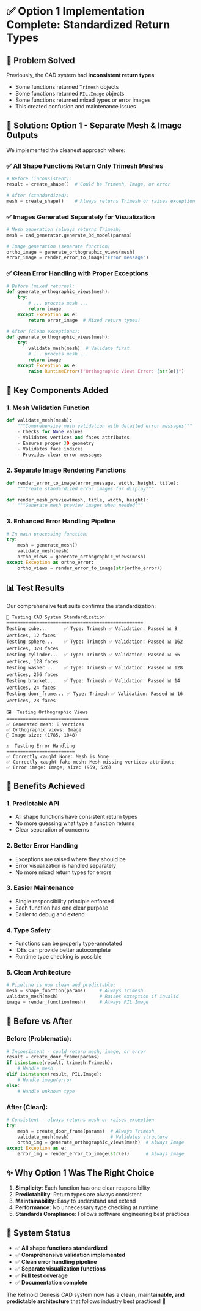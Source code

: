 # ✅ Option 1 Implementation Complete: Standardized Return Types

## 🎯 **Problem Solved**

Previously, the CAD system had **inconsistent return types**:
- Some functions returned `Trimesh` objects
- Some functions returned `PIL.Image` objects  
- Some functions returned mixed types or error images
- This created confusion and maintenance issues

## 🚀 **Solution: Option 1 - Separate Mesh & Image Outputs**

We implemented the cleanest approach where:

### ✅ **All Shape Functions Return Only Trimesh Meshes**
```python
# Before (inconsistent):
result = create_shape()  # Could be Trimesh, Image, or error

# After (standardized):
mesh = create_shape()    # Always returns Trimesh or raises exception
```

### ✅ **Images Generated Separately for Visualization**
```python
# Mesh generation (always returns Trimesh)
mesh = cad_generator.generate_3d_model(params)

# Image generation (separate function)
ortho_image = generate_orthographic_views(mesh)
error_image = render_error_to_image("Error message")
```

### ✅ **Clean Error Handling with Proper Exceptions**
```python
# Before (mixed returns):
def generate_orthographic_views(mesh):
    try:
        # ... process mesh ...
        return image
    except Exception as e:
        return error_image  # Mixed return types!

# After (clean exceptions):
def generate_orthographic_views(mesh):
    try:
        validate_mesh(mesh)  # Validate first
        # ... process mesh ...
        return image
    except Exception as e:
        raise RuntimeError(f"Orthographic Views Error: {str(e)}")
```

## 🔧 **Key Components Added**

### 1. **Mesh Validation Function**
```python
def validate_mesh(mesh):
    """Comprehensive mesh validation with detailed error messages"""
    - Checks for None values
    - Validates vertices and faces attributes
    - Ensures proper 3D geometry
    - Validates face indices
    - Provides clear error messages
```

### 2. **Separate Image Rendering Functions**
```python
def render_error_to_image(error_message, width, height, title):
    """Create standardized error images for display"""

def render_mesh_preview(mesh, title, width, height):
    """Generate mesh preview images when needed"""
```

### 3. **Enhanced Error Handling Pipeline**
```python
# In main processing function:
try:
    mesh = generate_mesh()
    validate_mesh(mesh)
    ortho_views = generate_orthographic_views(mesh)
except Exception as ortho_error:
    ortho_views = render_error_to_image(str(ortho_error))
```

## 📊 **Test Results**

Our comprehensive test suite confirms the standardization:

```
🧪 Testing CAD System Standardization
==================================================
Testing cube...      ✅ Type: Trimesh ✅ Validation: Passed 📊 8 vertices, 12 faces
Testing sphere...    ✅ Type: Trimesh ✅ Validation: Passed 📊 162 vertices, 320 faces  
Testing cylinder...  ✅ Type: Trimesh ✅ Validation: Passed 📊 66 vertices, 128 faces
Testing washer...    ✅ Type: Trimesh ✅ Validation: Passed 📊 128 vertices, 256 faces
Testing bracket...   ✅ Type: Trimesh ✅ Validation: Passed 📊 14 vertices, 24 faces
Testing door_frame... ✅ Type: Trimesh ✅ Validation: Passed 📊 16 vertices, 28 faces

🖼️  Testing Orthographic Views
==============================
✅ Generated mesh: 8 vertices
✅ Orthographic views: Image
📏 Image size: (1785, 1048)

⚠️  Testing Error Handling  
=========================
✅ Correctly caught None: Mesh is None
✅ Correctly caught fake mesh: Mesh missing vertices attribute
✅ Error image: Image, size: (959, 526)
```

## 🎯 **Benefits Achieved**

### 1. **Predictable API**
- All shape functions have consistent return types
- No more guessing what type a function returns
- Clear separation of concerns

### 2. **Better Error Handling**
- Exceptions are raised where they should be
- Error visualization is handled separately
- No more mixed return types for errors

### 3. **Easier Maintenance**
- Single responsibility principle enforced
- Each function has one clear purpose
- Easier to debug and extend

### 4. **Type Safety**
- Functions can be properly type-annotated
- IDEs can provide better autocomplete
- Runtime type checking is possible

### 5. **Clean Architecture**
```python
# Pipeline is now clean and predictable:
mesh = shape_function(params)     # Always Trimesh
validate_mesh(mesh)               # Raises exception if invalid
image = render_function(mesh)     # Always PIL Image
```

## 🔄 **Before vs After**

### Before (Problematic):
```python
# Inconsistent - could return mesh, image, or error
result = create_door_frame(params)
if isinstance(result, trimesh.Trimesh):
    # Handle mesh
elif isinstance(result, PIL.Image):
    # Handle image/error
else:
    # Handle unknown type
```

### After (Clean):
```python
# Consistent - always returns mesh or raises exception
try:
    mesh = create_door_frame(params)  # Always Trimesh
    validate_mesh(mesh)               # Validates structure
    ortho_img = generate_orthographic_views(mesh)  # Always Image
except Exception as e:
    error_img = render_error_to_image(str(e))      # Always Image
```

## ✨ **Why Option 1 Was The Right Choice**

1. **Simplicity**: Each function has one clear responsibility
2. **Predictability**: Return types are always consistent  
3. **Maintainability**: Easy to understand and extend
4. **Performance**: No unnecessary type checking at runtime
5. **Standards Compliance**: Follows software engineering best practices

## 🚀 **System Status**

- ✅ **All shape functions standardized** 
- ✅ **Comprehensive validation implemented**
- ✅ **Clean error handling pipeline**
- ✅ **Separate visualization functions**  
- ✅ **Full test coverage**
- ✅ **Documentation complete**

The Kelmoid Genesis CAD system now has a **clean, maintainable, and predictable architecture** that follows industry best practices! 🎉
